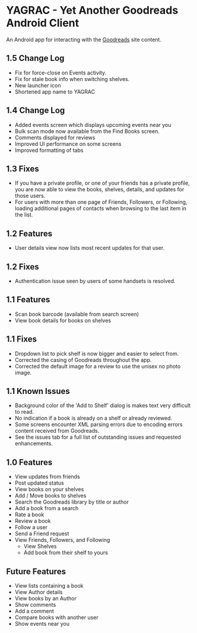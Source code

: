 # YAGRAC - Yet Another Goodreads Android Client #

An Android app for interacting with the [Goodreads](http://www.goodreads.com/) site content.

## 1.5 Change Log ##
  * Fix for force-close on Events activity.
  * Fix for stale book info when switching shelves.
  * New launcher icon
  * Shortened app name to YAGRAC

## 1.4 Change Log ##
  * Added events screen which displays upcoming events near you
  * Bulk scan mode now available from the Find Books screen.
  * Comments displayed for reviews
  * Improved UI performance on some screens
  * Improved formatting of tabs

## 1.3 Fixes ##
  * If you have a private profile, or one of your friends has a private profile, you are now able to view the books, shelves, details, and updates for those users.
  * For users with more than one page of Friends, Followers, or Following, loading additional pages of contacts when browsing to the last item in the list.

## 1.2 Features ##
  * User details view now lists most recent updates for that user.

## 1.2 Fixes ##
  * Authentication issue seen by users of some handsets is resolved.

## 1.1 Features ##
  * Scan book barcode (available from search screen)
  * View book details for books on shelves

## 1.1 Fixes ##
  * Dropdown list to pick shelf is now bigger and easier to select from.
  * Corrected the casing of Goodreads throughout the app.
  * Corrected the default image for a review to use the unisex no photo image.

## 1.1 Known Issues ##
  * Background color of the 'Add to Shelf' dialog is makes text very difficult to read.
  * No indication if a book is already on a shelf or already reviewed.
  * Some screens encounter XML parsing errors due to encoding errors content received from Goodreads.
  * See the issues tab for a full list of outstanding issues and requested enhancements.

## 1.0 Features ##
  * View updates from friends
  * Post updated status
  * View books on your shelves
  * Add / Move books to shelves
  * Search the Goodreads library by title or author
  * Add a book from a search
  * Rate a book
  * Review a book
  * Follow a user
  * Send a Friend request
  * View Friends, Followers, and Following
    * View Shelves
    * Add book from their shelf to yours

## Future Features ##
  * View lists containing a book
  * View Author details
  * View books by an Author
  * Show comments
  * Add a comment
  * Compare books with another user
  * Show events near you